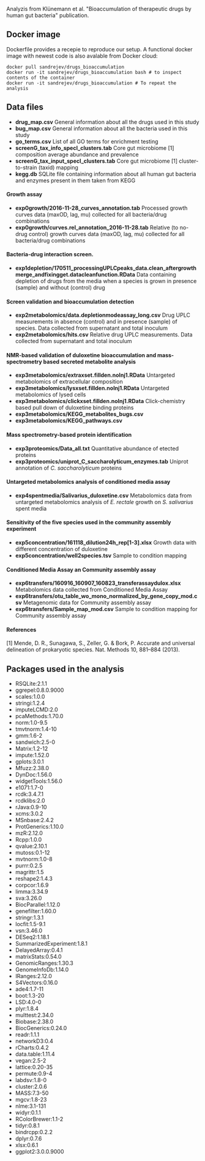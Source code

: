 Analyzis from Klünemann et al. "Bioaccumulation of therapeutic drugs by human gut bacteria" publication.

## Docker image
Dockerfile provides a recepie to reproduce our setup. A functional docker image with newest code is also avalable from Docker cloud:

~~~~
docker pull sandrejev/drugs_bioaccumulation
docker run -it sandrejev/drugs_bioaccumulation bash # to inspect contents of the container
docker run -it sandrejev/drugs_bioaccumulation # To repeat the analysis
~~~~

## Data files

* **drug_map.csv** General information about all the drugs used in this study
* **bug_map.csv** General information about all the bacteria used in this study
* **go_terms.csv** List of all GO terms for enrichment testing
* **screenG_tax_info_specI_clusters.tab** Core gut microbiome [1] composition average abundance and prevalence
* **screenG_tax_input_specI_clusters.tab** Core gut microbiome [1] cluster-to-strain (taxid) mapping
* **kegg.db** SQLite file containing information about all human gut bacteria and enzymes present in them taken from KEGG

#### Growth assay
* **exp0growth/2016-11-28_curves_annotation.tab** Processed growth curves data (maxOD, lag, mu) collected for all bacteria/drug combinations
* **exp0growth/curves.rel_annotation_2016-11-28.tab** Relative (to no-drug control) growth curves data (maxOD, lag, mu) collected for all bacteria/drug combinations

#### Bacteria-drug interaction screen. 
* **exp1depletion/170511_processingUPLCpeaks_data.clean_aftergrowthmerge_andfixingget.datacleanfunction.RData** Data containing depletion of drugs from the media when a species is grown in presence (sample) and without (control) drug

#### Screen validation and bioaccumulation detection
* **exp2metabolomics/data.depletionmodeassay_long.csv** Drug UPLC measurements in absence (control) and in presence (sample) of species. Data collected from supernatant and total inoculum
* **exp2metabolomics/hits.csv** Relative drug UPLC measurements. Data collected from supernatant and total inoculum

#### NMR-based validation of duloxetine bioaccumulation and mass-spectrometry based secreted metabolite analysis
* **exp3metabolomics/extraxset.fillden.noInj1.RData** Untargeted metabolomics of extracellular composition
* **exp3metabolomics/lysxset.fillden.noInj1.RData** Untargeted metabolomics of lysed cells
* **exp3metabolomics/clickxset.fillden.noInj1.RData** Click-chemistry based pull down of duloxetine binding proteins
* **exp3metabolomics/KEGG_metabolites_bugs.csv**
* **exp3metabolomics/KEGG_pathways.csv**

#### Mass spectrometry-based protein identification
* **exp3proteomics/Data_all.txt** Quantitative abundance of etected proteins
* **exp3proteomics/uniprot_C_saccharolyticum_enzymes.tab** Uniprot annotation of *C. saccharolyticum* proteins

#### Untargeted metabolomics analysis of conditioned media assay
* **exp4spentmedia/Salivarius_duloxetine.csv** Metabolomics data from untargeted metabolomics analysis of *E. rectale* growth on *S. salivarius* spent media

#### Sensitivity of the five species used in the community assembly experiment
* **exp5concentration/161118_dilution24h_rep[1-3].xlsx** Growth data with different concentration of duloxetine
* **exp5concentration/well2species.tsv** Sample to condition mapping

#### Conditioned Media Assay an Community assembly assay
* **exp6transfers/160916_160907_160823_transferassaydulox.xlsx** Metabolomics data collected from Conditioned Media Assay
* **exp6transfers/otu_table_wo_mono_normalized_by_gene_copy_mod.csv** Metagenomic data for Community assembly assay
* **exp6transfers/Sample_map_mod.csv** Sample to condition mapping for Community assembly assay

#### References
[1] Mende, D. R., Sunagawa, S., Zeller, G. & Bork, P. Accurate and universal delineation of prokaryotic species. Nat. Methods 10, 881–884 (2013).


## Packages used in the analysis
* RSQLite:2.1.1
* ggrepel:0.8.0.9000
* scales:1.0.0
* stringi:1.2.4
* imputeLCMD:2.0
* pcaMethods:1.70.0
* norm:1.0-9.5
* tmvtnorm:1.4-10
* gmm:1.6-2
* sandwich:2.5-0
* Matrix:1.2-12
* impute:1.52.0
* gplots:3.0.1
* Mfuzz:2.38.0
* DynDoc:1.56.0
* widgetTools:1.56.0
* e1071:1.7-0
* rcdk:3.4.7.1
* rcdklibs:2.0
* rJava:0.9-10
* xcms:3.0.2
* MSnbase:2.4.2
* ProtGenerics:1.10.0
* mzR:2.12.0
* Rcpp:1.0.0
* qvalue:2.10.1
* mutoss:0.1-12
* mvtnorm:1.0-8
* purrr:0.2.5
* magrittr:1.5
* reshape2:1.4.3
* corpcor:1.6.9
* limma:3.34.9
* sva:3.26.0
* BiocParallel:1.12.0
* genefilter:1.60.0
* stringr:1.3.1
* locfit:1.5-9.1
* vsn:3.46.0
* DESeq2:1.18.1
* SummarizedExperiment:1.8.1
* DelayedArray:0.4.1
* matrixStats:0.54.0
* GenomicRanges:1.30.3
* GenomeInfoDb:1.14.0
* IRanges:2.12.0
* S4Vectors:0.16.0
* ade4:1.7-11
* boot:1.3-20
* LSD:4.0-0
* plyr:1.8.4
* multtest:2.34.0
* Biobase:2.38.0
* BiocGenerics:0.24.0
* readr:1.1.1
* networkD3:0.4
* rCharts:0.4.2
* data.table:1.11.4
* vegan:2.5-2
* lattice:0.20-35
* permute:0.9-4
* labdsv:1.8-0
* cluster:2.0.6
* MASS:7.3-50
* mgcv:1.8-23
* nlme:3.1-131
* widyr:0.1.1
* RColorBrewer:1.1-2
* tidyr:0.8.1
* bindrcpp:0.2.2
* dplyr:0.7.6
* xlsx:0.6.1
* ggplot2:3.0.0.9000

